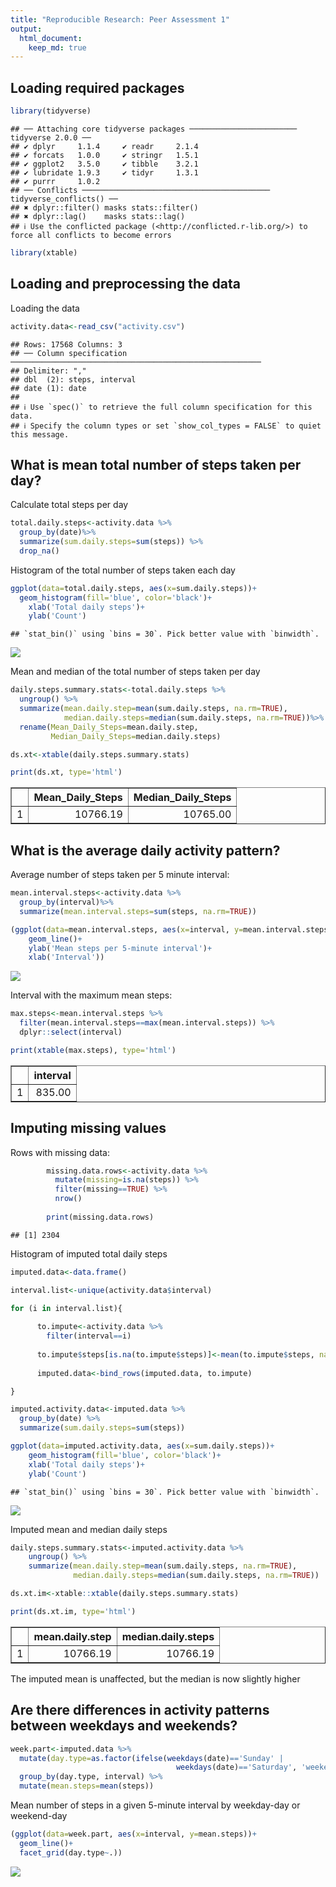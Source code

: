 ```yaml
---
title: "Reproducible Research: Peer Assessment 1"
output: 
  html_document:
    keep_md: true
---
```


## Loading required packages

```r
library(tidyverse)
```

```
## ── Attaching core tidyverse packages ──────────────────────── tidyverse 2.0.0 ──
## ✔ dplyr     1.1.4     ✔ readr     2.1.4
## ✔ forcats   1.0.0     ✔ stringr   1.5.1
## ✔ ggplot2   3.5.0     ✔ tibble    3.2.1
## ✔ lubridate 1.9.3     ✔ tidyr     1.3.1
## ✔ purrr     1.0.2     
## ── Conflicts ────────────────────────────────────────── tidyverse_conflicts() ──
## ✖ dplyr::filter() masks stats::filter()
## ✖ dplyr::lag()    masks stats::lag()
## ℹ Use the conflicted package (<http://conflicted.r-lib.org/>) to force all conflicts to become errors
```

```r
library(xtable)
```

## Loading and preprocessing the data



Loading the data

```r
activity.data<-read_csv("activity.csv")
```

```
## Rows: 17568 Columns: 3
## ── Column specification ────────────────────────────────────────────────────────
## Delimiter: ","
## dbl  (2): steps, interval
## date (1): date
## 
## ℹ Use `spec()` to retrieve the full column specification for this data.
## ℹ Specify the column types or set `show_col_types = FALSE` to quiet this message.
```

## What is mean total number of steps taken per day?

Calculate total steps per day


```r
total.daily.steps<-activity.data %>%
  group_by(date)%>%
  summarize(sum.daily.steps=sum(steps)) %>%
  drop_na()
```

Histogram of the total number of steps taken each day

```r
ggplot(data=total.daily.steps, aes(x=sum.daily.steps))+
  geom_histogram(fill='blue', color='black')+
    xlab('Total daily steps')+
    ylab('Count')
```

```
## `stat_bin()` using `bins = 30`. Pick better value with `binwidth`.
```

![](PA1_template_files/figure-html/unnamed-chunk-2-1.png)<!-- -->

Mean and median of the total number of steps taken per day


```r
daily.steps.summary.stats<-total.daily.steps %>%
  ungroup() %>%
  summarize(mean.daily.step=mean(sum.daily.steps, na.rm=TRUE), 
            median.daily.steps=median(sum.daily.steps, na.rm=TRUE))%>%
  rename(Mean_Daily_Steps=mean.daily.step,
         Median_Daily_Steps=median.daily.steps)

ds.xt<-xtable(daily.steps.summary.stats)

print(ds.xt, type='html')
```

<!-- html table generated in R 4.3.2 by xtable 1.8-4 package -->
<!-- Tue Feb 27 10:00:47 2024 -->
<table border=1>
<tr> <th>  </th> <th> Mean_Daily_Steps </th> <th> Median_Daily_Steps </th>  </tr>
  <tr> <td align="right"> 1 </td> <td align="right"> 10766.19 </td> <td align="right"> 10765.00 </td> </tr>
   </table>


## What is the average daily activity pattern?

Average number of steps taken per 5 minute interval:


```r
mean.interval.steps<-activity.data %>%
  group_by(interval)%>%
  summarize(mean.interval.steps=sum(steps, na.rm=TRUE)) 
```


```r
(ggplot(data=mean.interval.steps, aes(x=interval, y=mean.interval.steps))+
    geom_line()+
    ylab('Mean steps per 5-minute interval')+
    xlab('Interval'))
```

![](PA1_template_files/figure-html/unnamed-chunk-5-1.png)<!-- -->

Interval with the maximum mean steps:


```r
max.steps<-mean.interval.steps %>%
  filter(mean.interval.steps==max(mean.interval.steps)) %>%
  dplyr::select(interval)

print(xtable(max.steps), type='html')
```

<!-- html table generated in R 4.3.2 by xtable 1.8-4 package -->
<!-- Tue Feb 27 10:00:47 2024 -->
<table border=1>
<tr> <th>  </th> <th> interval </th>  </tr>
  <tr> <td align="right"> 1 </td> <td align="right"> 835.00 </td> </tr>
   </table>


## Imputing missing values

Rows with missing data:


```r
        missing.data.rows<-activity.data %>%
          mutate(missing=is.na(steps)) %>%
          filter(missing==TRUE) %>%
          nrow()
        
        print(missing.data.rows)
```

```
## [1] 2304
```



Histogram of imputed total daily steps

```r
imputed.data<-data.frame()

interval.list<-unique(activity.data$interval)

for (i in interval.list){
  
      to.impute<-activity.data %>%
        filter(interval==i) 
      
      to.impute$steps[is.na(to.impute$steps)]<-mean(to.impute$steps, na.rm=TRUE)
      
      imputed.data<-bind_rows(imputed.data, to.impute)

}

imputed.activity.data<-imputed.data %>%
  group_by(date) %>%
  summarize(sum.daily.steps=sum(steps))

ggplot(data=imputed.activity.data, aes(x=sum.daily.steps))+
    geom_histogram(fill='blue', color='black')+
    xlab('Total daily steps')+
    ylab('Count')
```

```
## `stat_bin()` using `bins = 30`. Pick better value with `binwidth`.
```

![](PA1_template_files/figure-html/unnamed-chunk-8-1.png)<!-- -->

Imputed mean and median daily steps


```r
daily.steps.summary.stats<-imputed.activity.data %>%
    ungroup() %>%
    summarize(mean.daily.step=mean(sum.daily.steps, na.rm=TRUE), 
              median.daily.steps=median(sum.daily.steps, na.rm=TRUE))

ds.xt.im<-xtable::xtable(daily.steps.summary.stats)

print(ds.xt.im, type='html')
```

<!-- html table generated in R 4.3.2 by xtable 1.8-4 package -->
<!-- Tue Feb 27 10:00:47 2024 -->
<table border=1>
<tr> <th>  </th> <th> mean.daily.step </th> <th> median.daily.steps </th>  </tr>
  <tr> <td align="right"> 1 </td> <td align="right"> 10766.19 </td> <td align="right"> 10766.19 </td> </tr>
   </table>

The imputed mean is unaffected, but the median is now slightly higher


## Are there differences in activity patterns between weekdays and weekends?



```r
week.part<-imputed.data %>%
  mutate(day.type=as.factor(ifelse(weekdays(date)=='Sunday' | 
                                     weekdays(date)=='Saturday', 'weekend', 'weekday'))) %>%
  group_by(day.type, interval) %>%
  mutate(mean.steps=mean(steps))
```

Mean number of steps in a given 5-minute interval by weekday-day or weekend-day


```r
(ggplot(data=week.part, aes(x=interval, y=mean.steps))+
  geom_line()+
  facet_grid(day.type~.))
```

![](PA1_template_files/figure-html/unnamed-chunk-11-1.png)<!-- -->




















